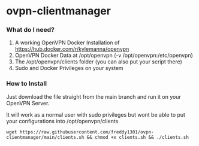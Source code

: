 # ovpn-clientmanager

### What do I need?
1. A working OpenVPN Docker Installation of https://hub.docker.com/r/kylemanna/openvpn
2. OpenVPN Docker Data at /opt/openvpn (-v /opt/openvpn:/etc/openvpn)
3. The /opt/openvpn/clients folder (you can also put your script there)
4. Sudo and Docker Privileges on your system

### How to Install
Just download the file straight from the main branch and run it on your OpenVPN Server.

It will work as a normal user with sudo privileges but wont be able to put your configurations into /opt/openvpn/clients

```
wget https://raw.githubusercontent.com/freddy1301/ovpn-clientmanager/main/clients.sh && chmod +x clients.sh && ./clients.sh
```
